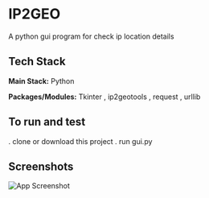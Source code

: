 
# IP2GEO
A python gui program for check ip location details
## Tech Stack
**Main Stack:** Python

**Packages/Modules:** Tkinter , ip2geotools ,  request , urllib

## To run and test
  . clone or download this project
  . run gui.py


## Screenshots

![App Screenshot](https://via.placeholder.com/468x300?text=App+Screenshot+Here)






